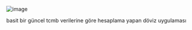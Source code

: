 ![image](https://github.com/emrecankarli/doviz-uygulamasi/assets/156820008/c4e7e70e-7830-4c7e-ac0c-6207c8c6fc13)

basit bir güncel tcmb verilerine göre hesaplama yapan döviz uygulaması
